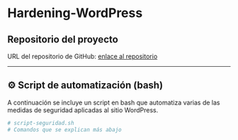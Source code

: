 # Hardening-WordPress

## Repositorio del proyecto

URL del repositorio de GitHub: [enlace al repositorio](https://github.com/usuario/repositorio)

---

## ⚙️ Script de automatización (bash)

A continuación se incluye un script en bash que automatiza varias de las medidas de seguridad aplicadas al sitio WordPress.

```bash
# script-seguridad.sh
# Comandos que se explican más abajo